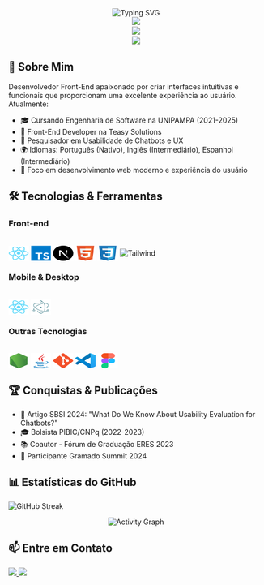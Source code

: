 <div align="center">
  <img src="https://readme-typing-svg.demolab.com?font=Fira+Code&weight=600&size=28&duration=4000&pause=1000&color=3498DB&center=true&vCenter=true&random=false&width=800&lines=Ol%C3%A1%2C+Eu+sou+Lucas+Carvalho!+%F0%9F%91%8B;Front-end+Developer;Engenheiro+de+Software+em+Forma%C3%A7%C3%A3o" alt="Typing SVG" />
</div>

<div align="center">
  <img src="https://skillicons.dev/icons?i=react,typescript,nextjs,tailwind,nodejs,figma&theme=dark" />
</div>

<div align="center">
  <img width="45%" src="https://github-readme-stats.vercel.app/api/top-langs/?username=lc0808&layout=compact&hide_border=true&title_color=00bfbf&text_color=00bfbf&bg_color=0d1117" />
</div>

<div align="center">
  <img src="https://github-profile-trophy.vercel.app/?username=lc0808&theme=dracula&row=1&no-bg=true&column=4&margin-w=15&margin-h=15&rank=SECRET,SSS,SS,S,AAA,AA,A" />
</div>

## 🚀 Sobre Mim

Desenvolvedor Front-End apaixonado por criar interfaces intuitivas e funcionais que proporcionam uma excelente experiência ao usuário. Atualmente:

- 🎓 Cursando Engenharia de Software na UNIPAMPA (2021-2025)
- 💼 Front-End Developer na Teasy Solutions
- 🔬 Pesquisador em Usabilidade de Chatbots e UX
- 🌍 Idiomas: Português (Nativo), Inglês (Intermediário), Espanhol (Intermediário)
- 🎯 Foco em desenvolvimento web moderno e experiência do usuário

## 🛠️ Tecnologias & Ferramentas

### Front-end

<div style="display: inline_block"><br>
  <img align="center" alt="React" height="30" width="40" src="https://raw.githubusercontent.com/devicons/devicon/master/icons/react/react-original.svg">
  <img align="center" alt="TypeScript" height="30" width="40" src="https://raw.githubusercontent.com/devicons/devicon/master/icons/typescript/typescript-plain.svg">
  <img align="center" alt="Next.js" height="30" width="40" src="https://raw.githubusercontent.com/devicons/devicon/master/icons/nextjs/nextjs-original.svg">
  <img align="center" alt="HTML" height="30" width="40" src="https://raw.githubusercontent.com/devicons/devicon/master/icons/html5/html5-original.svg">
  <img align="center" alt="CSS" height="30" width="40" src="https://raw.githubusercontent.com/devicons/devicon/master/icons/css3/css3-original.svg">
  <img align="center" alt="Tailwind" height="30" width="40" src="https://cdn.simpleicons.org/tailwindcss/38B2AC" />
</div>

### Mobile & Desktop

<div style="display: inline_block"><br>
  <img align="center" alt="React Native" height="30" width="40" src="https://raw.githubusercontent.com/devicons/devicon/master/icons/react/react-original.svg">
  <img align="center" alt="Electron" height="30" width="40" src="https://raw.githubusercontent.com/devicons/devicon/master/icons/electron/electron-original.svg">
</div>

### Outras Tecnologias

<div style="display: inline_block"><br>
  <img align="center" alt="Node.js" height="30" width="40" src="https://raw.githubusercontent.com/devicons/devicon/master/icons/nodejs/nodejs-original.svg">
  <img align="center" alt="Java" height="30" width="40" src="https://raw.githubusercontent.com/devicons/devicon/master/icons/java/java-original.svg">
  <img align="center" alt="Git" height="30" width="40" src="https://raw.githubusercontent.com/devicons/devicon/master/icons/git/git-original.svg">
  <img align="center" alt="VSCode" height="30" width="40" src="https://raw.githubusercontent.com/devicons/devicon/master/icons/vscode/vscode-original.svg">
  <img align="center" alt="Figma" height="30" width="40" src="https://raw.githubusercontent.com/devicons/devicon/master/icons/figma/figma-original.svg">
</div>

## 🏆 Conquistas & Publicações

- 📝 Artigo SBSI 2024: "What Do We Know About Usability Evaluation for Chatbots?"
- 🎓 Bolsista PIBIC/CNPq (2022-2023)
- 📚 Coautor - Fórum de Graduação ERES 2023
- 🎪 Participante Gramado Summit 2024

## 📊 Estatísticas do GitHub

![GitHub Streak](https://github-readme-streak-stats.herokuapp.com/?user=lc0808&theme=tokyonight)

<!-- Activity Graph - Uma alternativa à animação Snake -->
<div align="center">
  <img src="https://github-readme-activity-graph.vercel.app/graph?username=lc0808&theme=react-dark&hide_border=true" alt="Activity Graph" />
</div>

## 📫 Entre em Contato

<div>
  <a href="mailto:lucasvierac@gmail.com">
    <img src="https://img.shields.io/badge/-Gmail-%23333?style=for-the-badge&logo=gmail&logoColor=white" target="_blank">
  </a>
  <a href="https://www.linkedin.com/in/lucas-carvalho-32aa70227/" target="_blank">
    <img src="https://img.shields.io/badge/-LinkedIn-%230077B5?style=for-the-badge&logo=linkedin&logoColor=white" target="_blank">
  </a>
</div>
